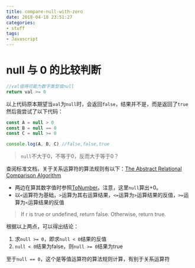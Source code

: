 ```yaml
---
title: compare-null-with-zero
date: 2018-04-18 23:51:27
categories:
- stuff
tags:
- Javascript
---
```

# null 与 0 的比较判断

```javascript
//val值得可能为数字类型或null
return val >= 0
```

以上代码原本期望当`val`为`null`时，会返回`false`，结果并不是，而是返回了`true`
然后我尝试了以下代码：

```javascript
const A = null > 0
const B = null == 0
const C = null >= 0

console.log(A, B, C) //false,false,true
```

> `null`不大于0，不等于0，反而大于等于0？

查阅标准文档，关于关系运算符的算法规则有以下：[The Abstract Relational Comparison Algorithm](http://www.ecma-international.org/ecma-262/5.1/#sec-11.8.5)

- 两边在算其数字值时参照[ToNumber](http://www.ecma-international.org/ecma-262/5.1/#sec-9.3)。注意，这里`null`算出+0。
- 以`<`运算符为基础，`>`运算为其右运算结果，`<=`运算为`>`运算结果的反值，`>=`运算为`<`运算结果的反值
 > If r is true or undefined, return false. Otherwise, return true.

根据以上两点，可以得出结论：
1. 求`null >= 0`，即求`null < 0`结果的反值
2. `null < 0`结果为false，则`null >= 0`结果为true

至于`null == 0`，这个是等值运算符的算法规则计算，有别于关系运算符